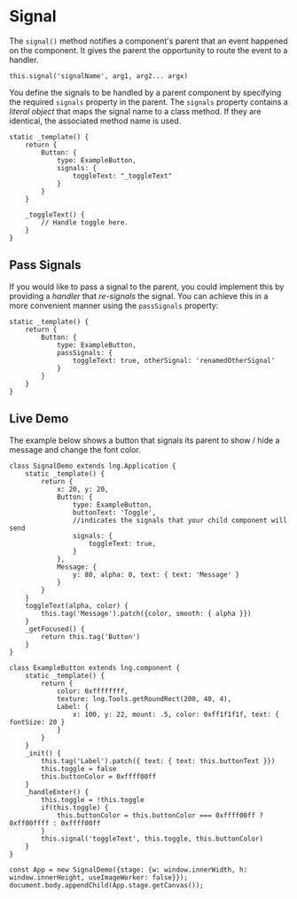 # Signal


The `signal()` method notifies a component's parent that an event happened on the component. It gives the parent the opportunity to route the event to a handler.


```
this.signal('signalName', arg1, arg2... argx)
```


You define the signals to be handled by a parent component by specifying the required `signals` property in the parent. The `signals` property contains a *literal object* that maps the signal name to a class method. If they are identical, the associated method name is used.


```
static _template() {
    return {
        Button: {
            type: ExampleButton,
            signals: {
                toggleText: "_toggleText"
            }
        }
    }
    
    _toggleText() {
        // Handle toggle here.
    }
}
```

## Pass Signals


If you would like to pass a signal to the parent, you could implement this by providing a *handler* that *re-signals* the signal. You can achieve this in a more convenient manner using the `passSignals` property:


```
static _template() {
    return {
        Button: {
            type: ExampleButton,
            passSignals: {
                toggleText: true, otherSignal: 'renamedOtherSignal'
            }
        }
    }
}
```

## Live Demo


The example below shows a button that signals its parent to show / hide a message and change the font color.


```
class SignalDemo extends lng.Application {
    static _template() {
        return {
            x: 20, y: 20,
            Button: {
                type: ExampleButton,
                buttonText: 'Toggle',
                //indicates the signals that your child component will send
                signals: {
                    toggleText: true,
                }
            },
            Message: {
                y: 80, alpha: 0, text: { text: 'Message' }
            }
        }
    }
    toggleText(alpha, color) {
        this.tag('Message').patch({color, smooth: { alpha }})
    }
    _getFocused() {
        return this.tag('Button')
    }
}

class ExampleButton extends lng.component {
    static _template() {
        return {
            color: 0xffffffff,
            texture: lng.Tools.getRoundRect(200, 40, 4),
            Label: {
                x: 100, y: 22, mount: .5, color: 0xff1f1f1f, text: { fontSize: 20 }
            }
        }
    }
    _init() {
        this.tag('Label').patch({ text: { text: this.buttonText }})
        this.toggle = false
        this.buttonColor = 0xffff00ff
    }
    _handleEnter() {
        this.toggle = !this.toggle
        if(this.toggle) {
            this.buttonColor = this.buttonColor === 0xffff00ff ? 0xff00ffff : 0xffff00ff
        }
        this.signal('toggleText', this.toggle, this.buttonColor)
    }
}

const App = new SignalDemo({stage: {w: window.innerWidth, h: window.innerHeight, useImageWorker: false}});
document.body.appendChild(App.stage.getCanvas());
```